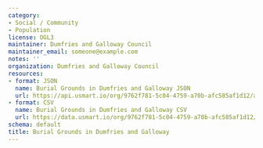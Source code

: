 ```yaml
---
category:
- Social / Community
- Population
license: OGL3
maintainer: Dumfries and Galloway Council
maintainer_email: someone@example.com
notes: ''
organization: Dumfries and Galloway Council
resources:
- format: JSON
  name: Burial Grounds in Dumfries and Galloway JSON
  url: https://api.usmart.io/org/9762f781-5c04-4759-a70b-afc585af1d12/ac87ee48-ba3d-4742-938f-7f97269454c7/1/urql
- format: CSV
  name: Burial Grounds in Dumfries and Galloway CSV
  url: https://data.usmart.io/org/9762f781-5c04-4759-a70b-afc585af1d12/resource?resourceGUID=4ac6c7de-b05b-4dce-ab05-faab6ccff4e3
schema: default
title: Burial Grounds in Dumfries and Galloway
---
```

